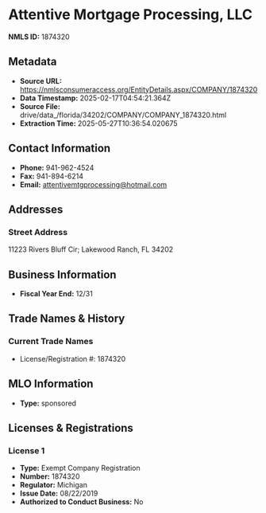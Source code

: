 # Attentive Mortgage Processing, LLC

**NMLS ID:** 1874320

## Metadata
- **Source URL:** https://nmlsconsumeraccess.org/EntityDetails.aspx/COMPANY/1874320
- **Data Timestamp:** 2025-02-17T04:54:21.364Z
- **Source File:** drive/data_/florida/34202/COMPANY/COMPANY_1874320.html
- **Extraction Time:** 2025-05-27T10:36:54.020675

## Contact Information
- **Phone:** 941-962-4524
- **Fax:** 941-894-6214
- **Email:** attentivemtgprocessing@hotmail.com

## Addresses
### Street Address
11223 Rivers Bluff Cir; Lakewood Ranch, FL 34202

## Business Information
- **Fiscal Year End:** 12/31

## Trade Names & History
### Current Trade Names
- License/Registration #: 1874320

## MLO Information
- **Type:** sponsored

## Licenses & Registrations

### License 1
- **Type:** Exempt Company Registration
- **Number:** 1874320
- **Regulator:** Michigan
- **Issue Date:** 08/22/2019
- **Authorized to Conduct Business:** No
